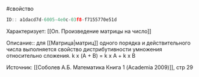 #свойство

```javascript
ID:: a1dacd7d-6005-4e0c-03f8-f7155770e51d
```

Характеризует: [[Оп. Произведение матрицы на число]]

Описание:: для [[Матрица|матриц]] одного порядка и действительного числа выполняется свойство дистрибутивности умножения относительно сложения.
k х (A + B) = k x A + k x B

Источник: [[Соболев А.Б. Математика Книга 1 (Academia 2009)]], стр 29